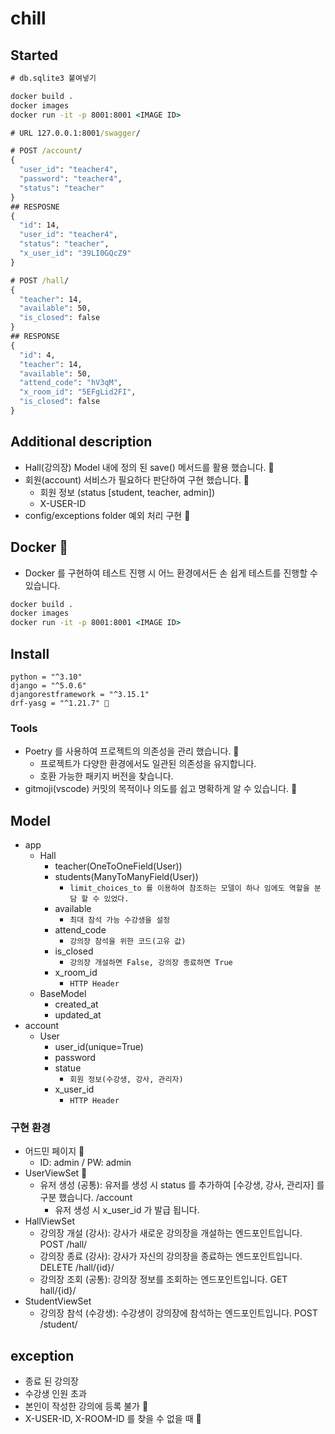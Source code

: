 # chill

## Started

```cmd
# db.sqlite3 붙여넣기

docker build .
docker images
docker run -it -p 8001:8001 <IMAGE ID>

# URL 127.0.0.1:8001/swagger/

# POST /account/
{
  "user_id": "teacher4",
  "password": "teacher4",
  "status": "teacher"
}
## RESPOSNE 
{
  "id": 14,
  "user_id": "teacher4",
  "status": "teacher",
  "x_user_id": "39LI0GQcZ9"
}

# POST /hall/
{
  "teacher": 14,
  "available": 50,
  "is_closed": false
}
## RESPONSE
{
  "id": 4,
  "teacher": 14,
  "available": 50,
  "attend_code": "hV3qM",
  "x_room_id": "5EFgLid2FI",
  "is_closed": false
}
```

## Additional description

- Hall(강의장) Model 내에 정의 된 save() 메서드를 활용 했습니다. 🚀
- 회원(account) 서비스가 필요하다 판단하여 구현 했습니다. 🚀
  - 회원 정보 (status [student, teacher, admin])
  - X-USER-ID
- config/exceptions folder 예외 처리 구현 🚀

## Docker 🚀

- Docker 를 구현하여 테스트 진행 시 어느 환경에서든 손 쉽게 테스트를 진행할 수 있습니다.

```cmd
docker build .
docker images
docker run -it -p 8001:8001 <IMAGE ID>
```

## Install

```
python = "^3.10"
django = "^5.0.6"
djangorestframework = "^3.15.1"
drf-yasg = "^1.21.7" 🚀
```

### Tools

- Poetry 를 사용하여 프로젝트의 의존성을 관리 했습니다. 🚀
  - 프로젝트가 다양한 환경에서도 일관된 의존성을 유지합니다.
  - 호환 가능한 패키지 버전을 찾습니다.
- gitmoji(vscode) 커밋의 목적이나 의도를 쉽고 명확하게 알 수 있습니다. 🚀

## Model

- app
  - Hall
    - teacher(OneToOneField(User)) 
    - students(ManyToManyField(User))
      - ```limit_choices_to 를 이용하여 참조하는 모델이 하나 임에도 역할을 분담 할 수 있었다.```
    - available
      - ```최대 참석 가능 수강생을 설정```
    - attend_code
      - ```강의장 참석을 위한 코드(고유 값)```
    - is_closed
      - ```강의장 개설하면 False, 강의장 종료하면 True ```
    - x_room_id
      - ```HTTP Header```
  - BaseModel
    - created_at
    - updated_at
- account
  - User
    - user_id(unique=True)
    - password
    - statue
      - ```회원 정보(수강생, 강사, 관리자)```
    - x_user_id
      - ```HTTP Header```

### 구현 환경

- 어드민 페이지 🚀
  - ID: admin / PW: admin 
- UserViewSet 🚀
  - 유저 생성 (공통): 유저를 생성 시 status 를 추가하여 [수강생, 강사, 관리자] 를 구분 했습니다. /account
    - 유저 생성 시 x_user_id 가 발급 됩니다.
- HallViewSet
  - 강의장 개설 (강사): 강사가 새로운 강의장을 개설하는 엔드포인트입니다. POST /hall/
  - 강의장 종료 (강사): 강사가 자신의 강의장을 종료하는 엔드포인트입니다. DELETE /hall/{id}/
  - 강의장 조회 (공통): 강의장 정보를 조회하는 엔드포인트입니다. GET hall/{id}/
- StudentViewSet
  - 강의장 참석 (수강생): 수강생이 강의장에 참석하는 엔드포인트입니다. POST /student/

## exception

- 종료 된 강의장
- 수강생 인원 초과
- 본인이 작성한 강의에 등록 불가 🚀
- X-USER-ID, X-ROOM-ID 를 찾을 수 없을 때 🚀
